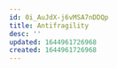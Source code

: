 ```yaml
---
id: 0i_AuJdX-j6vMSA7nDDQp
title: Antifragility
desc: ''
updated: 1644961726968
created: 1644961726968
---
```


